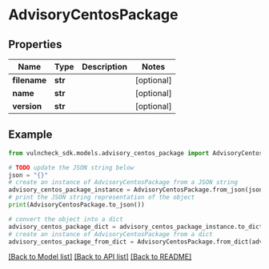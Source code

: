 # AdvisoryCentosPackage


## Properties

Name | Type | Description | Notes
------------ | ------------- | ------------- | -------------
**filename** | **str** |  | [optional] 
**name** | **str** |  | [optional] 
**version** | **str** |  | [optional] 

## Example

```python
from vulncheck_sdk.models.advisory_centos_package import AdvisoryCentosPackage

# TODO update the JSON string below
json = "{}"
# create an instance of AdvisoryCentosPackage from a JSON string
advisory_centos_package_instance = AdvisoryCentosPackage.from_json(json)
# print the JSON string representation of the object
print(AdvisoryCentosPackage.to_json())

# convert the object into a dict
advisory_centos_package_dict = advisory_centos_package_instance.to_dict()
# create an instance of AdvisoryCentosPackage from a dict
advisory_centos_package_from_dict = AdvisoryCentosPackage.from_dict(advisory_centos_package_dict)
```
[[Back to Model list]](../README.md#documentation-for-models) [[Back to API list]](../README.md#documentation-for-api-endpoints) [[Back to README]](../README.md)


